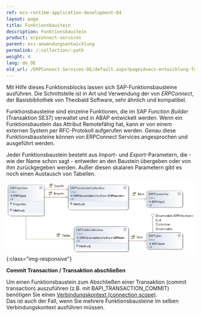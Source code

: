 ```yaml
---
ref: ecs-runtime-application-development-04
layout: page
title: Funktionsbaustein
description: Funktionsbaustein
product: erpconnect-services
parent: ecs-anwendungsentwicklung
permalink: /:collection/:path
weight: 4
lang: de_DE
old_url: /ERPConnect-Services-DE/default.aspx?pageid=ecs-entwicklung-funktionsbaustein
---
```


Mit Hilfe dieses Funktionsblocks lassen sich SAP-Funktionsbausteine ausführen. Die Schnittstelle ist in Art und Verwendung der von *ERPConnect*, der Basisbibliothek von Theobald Software, sehr ähnlich und kompatibel.

Funktionsbausteine sind einzelne Funktionen, die im SAP *Function Builder* (Transaktion SE37) verwaltet und in ABAP entwickelt werden. Wenn ein Funktionsbaustein das Attribut Remotefähig hat, kann er von einem externen System per RFC-Protokoll aufgerufen werden. Genau diese Funktionsbausteine können von ERPConnect Services angesprochen und ausgeführt werden.

Jeder Funktionsbaustein besteht aus *Import*- und *Export*-Parametern, die - wie der Name schon sagt - entweder an den Baustein übergeben oder von ihm zurückgegeben werden. Außer diesen skalaren Parametern gibt es noch einen Austausch von Tabellen. 

![ECS-VS-Function-Architecture](/img/content/ECS-VS-Function-Architecture.png){:class="img-responsive"}

**Commit Transaction / Transaktion abschließen** 

Um einen Funktionsbaustein zum Abschließen einer Transaktion (commit transaction) auszuführen (z.B. mit BAPI_TRANSACTION_COMMIT) benötigen Sie einen [Verbindungskontext (connection scope)](../ecs-sap-verbindung/ecs-sap-verbindungskontext). <br> 
Das ist auch der Fall, wenn Sie mehrere Funktionsbausteine im selben Verbindungskontext ausführen müssen. 